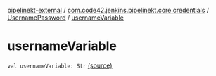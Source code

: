 [pipelinekt-external](../../index.md) / [com.code42.jenkins.pipelinekt.core.credentials](../index.md) / [UsernamePassword](index.md) / [usernameVariable](./username-variable.md)

# usernameVariable

`val usernameVariable: Str` [(source)](https://github.com/code42/pipelinekt/tree/master/core/src/main/kotlin/com/code42/jenkins/pipelinekt/core/credentials/UsernamePassword.kt#L5)